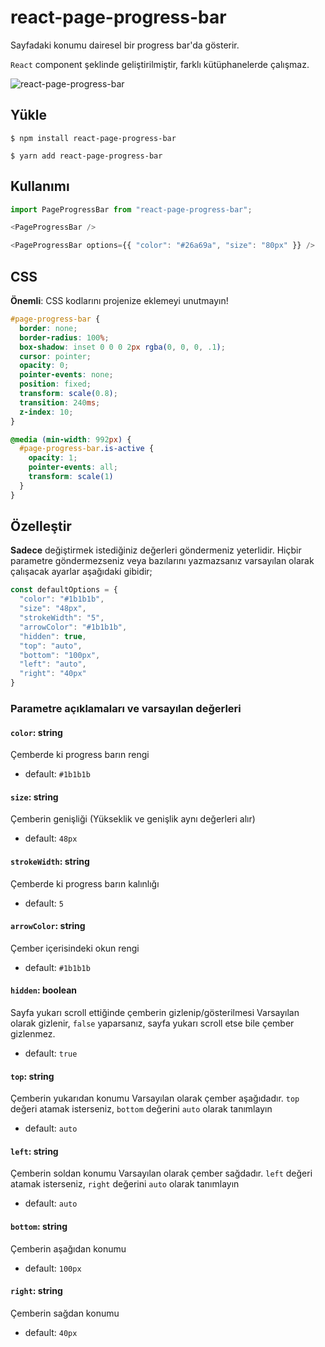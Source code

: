 # react-page-progress-bar

Sayfadaki konumu dairesel bir progress bar'da gösterir.

`React` component şeklinde geliştirilmiştir, farklı kütüphanelerde çalışmaz.


![react-page-progress-bar](http://omergulcicek.com/img/react-page-progress-bar.jpg)

## Yükle
```
$ npm install react-page-progress-bar
```
```
$ yarn add react-page-progress-bar
```

## Kullanımı
```js
import PageProgressBar from "react-page-progress-bar";

<PageProgressBar />

<PageProgressBar options={{ "color": "#26a69a", "size": "80px" }} />
```

## CSS

**Önemli**: CSS kodlarını projenize eklemeyi unutmayın!

```css
#page-progress-bar {
  border: none;
  border-radius: 100%;
  box-shadow: inset 0 0 0 2px rgba(0, 0, 0, .1);
  cursor: pointer;
  opacity: 0;
  pointer-events: none;
  position: fixed;
  transform: scale(0.8);
  transition: 240ms;
  z-index: 10;
}

@media (min-width: 992px) {
  #page-progress-bar.is-active {
    opacity: 1;
    pointer-events: all;
    transform: scale(1)
  }
}
```

## Özelleştir

**Sadece** değiştirmek istediğiniz değerleri göndermeniz yeterlidir. Hiçbir parametre göndermezseniz veya bazılarını yazmazsanız varsayılan olarak çalışacak ayarlar aşağıdaki gibidir;

```js
const defaultOptions = {
  "color": "#1b1b1b",
  "size": "48px",
  "strokeWidth": "5",
  "arrowColor": "#1b1b1b",
  "hidden": true,
  "top": "auto",
  "bottom": "100px",
  "left": "auto",
  "right": "40px"
}
```

### Parametre açıklamaları ve varsayılan değerleri

#### `color`: string
Çemberde ki progress barın rengi
- default: `#1b1b1b`

#### `size`: string
Çemberin genişliği (Yükseklik ve genişlik aynı değerleri alır)
- default: `48px`

#### `strokeWidth`: string
Çemberde ki progress barın kalınlığı
- default: `5`

#### `arrowColor`: string
Çember içerisindeki okun rengi
- default: `#1b1b1b`

#### `hidden`: boolean
Sayfa yukarı scroll ettiğinde çemberin gizlenip/gösterilmesi
Varsayılan olarak gizlenir, `false` yaparsanız, sayfa yukarı scroll etse bile çember gizlenmez.
- default: `true`

#### `top`: string
Çemberin yukarıdan konumu
Varsayılan olarak çember aşağıdadır. `top` değeri atamak isterseniz, `bottom` değerini `auto` olarak tanımlayın 
- default: `auto`

#### `left`: string
Çemberin soldan konumu
Varsayılan olarak çember sağdadır. `left` değeri atamak isterseniz, `right` değerini `auto` olarak tanımlayın 
- default: `auto`

#### `bottom`: string
Çemberin aşağıdan konumu
- default: `100px`

#### `right`: string
Çemberin sağdan konumu
- default: `40px`

